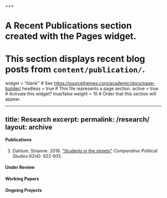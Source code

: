 +++
# A Recent Publications section created with the Pages widget.
# This section displays recent blog posts from `content/publication/`.

widget = "blank"  # See https://sourcethemes.com/academic/docs/page-builder/
headless = true  # This file represents a page section.
active = true  # Activate this widget? true/false
weight = 10  # Order that this section will appear.

---
title: Research
excerpt: 
permalink: /research/
layout: archive
---

#### Publications 

3. Dahlum, Sirianne. 2018. ["Students in the streets"](https://www.prio.org/Publications/Publication/?x=11095) *Comparative Political Studies* 62\(4\): 922-935.
	

#### Under Review


#### Working Papers


#### Ongoing Projects



